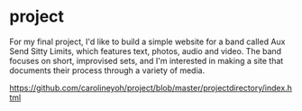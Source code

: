 # project
For my final project, I'd like to build a simple website for a band called Aux Send Sitty Limits, which features text, photos, audio and video. The band focuses on short, improvised sets, and I'm interested in making a site that documents their process through a variety of media.

https://github.com/carolineyoh/project/blob/master/projectdirectory/index.html
